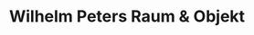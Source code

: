 ---
title: "Wilhelm Peters Raum & Objekt"
url: /hollenstedt/wilhelm-peters-raum-und-objekt/
shop: Möbel
---